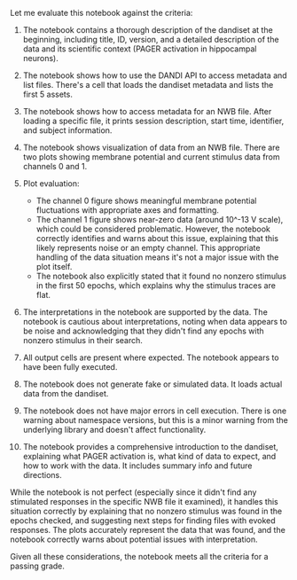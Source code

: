 Let me evaluate this notebook against the criteria:

1. The notebook contains a thorough description of the dandiset at the beginning, including title, ID, version, and a detailed description of the data and its scientific context (PAGER activation in hippocampal neurons).

2. The notebook shows how to use the DANDI API to access metadata and list files. There's a cell that loads the dandiset metadata and lists the first 5 assets.

3. The notebook shows how to access metadata for an NWB file. After loading a specific file, it prints session description, start time, identifier, and subject information.

4. The notebook shows visualization of data from an NWB file. There are two plots showing membrane potential and current stimulus data from channels 0 and 1.

5. Plot evaluation:
   - The channel 0 figure shows meaningful membrane potential fluctuations with appropriate axes and formatting.
   - The channel 1 figure shows near-zero data (around 10^-13 V scale), which could be considered problematic. However, the notebook correctly identifies and warns about this issue, explaining that this likely represents noise or an empty channel. This appropriate handling of the data situation means it's not a major issue with the plot itself.
   - The notebook also explicitly stated that it found no nonzero stimulus in the first 50 epochs, which explains why the stimulus traces are flat.

6. The interpretations in the notebook are supported by the data. The notebook is cautious about interpretations, noting when data appears to be noise and acknowledging that they didn't find any epochs with nonzero stimulus in their search.

7. All output cells are present where expected. The notebook appears to have been fully executed.

8. The notebook does not generate fake or simulated data. It loads actual data from the dandiset.

9. The notebook does not have major errors in cell execution. There is one warning about namespace versions, but this is a minor warning from the underlying library and doesn't affect functionality.

10. The notebook provides a comprehensive introduction to the dandiset, explaining what PAGER activation is, what kind of data to expect, and how to work with the data. It includes summary info and future directions.

While the notebook is not perfect (especially since it didn't find any stimulated responses in the specific NWB file it examined), it handles this situation correctly by explaining that no nonzero stimulus was found in the epochs checked, and suggesting next steps for finding files with evoked responses. The plots accurately represent the data that was found, and the notebook correctly warns about potential issues with interpretation.

Given all these considerations, the notebook meets all the criteria for a passing grade.
